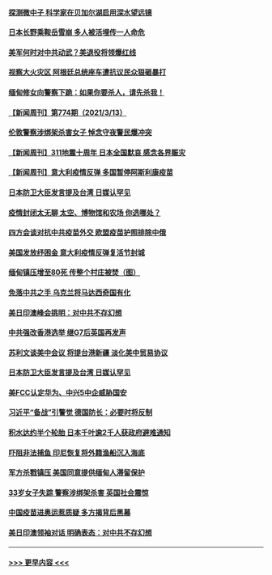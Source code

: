 #### [探测微中子 科学家在贝加尔湖启用深水望远镜](../pages/prog202/a103073517.md?t=03141551) 
#### [日本长野乘鞍岳雪崩 多人被活埋传一人命危](../pages/prog202/a103073510.md?t=03141551) 
#### [美军何时对中共动武？美退役将领爆红线](../pages/prog202/a103073459.md?t=03141551) 
#### [视察大火灾区 阿根廷总统座车遭抗议民众狠砸暴打](../pages/prog202/a103073418.md?t=03141551) 
#### [缅甸修女向警察下跪：如果你要杀人，请先杀我！](../pages/prog202/a103073361.md?t=03141551) 
#### [【新闻周刊】第774期（2021/3/13）](../pages/prog202/a103073313.md?t=03141551) 
#### [伦敦警察涉绑架杀害女子 悼念守夜警民爆冲突](../pages/prog202/a103073304.md?t=03141551) 
#### [【新闻周刊】311地震十周年 日本全国默哀 感念各界赈灾](../pages/prog202/a103073286.md?t=03141551) 
#### [【新闻周刊】意大利疫情反弹 多国暂停阿斯利康疫苗](../pages/prog202/a103073283.md?t=03141551) 
#### [日本防卫大臣发言提及台湾 日媒认罕见](../pages/prog202/a103073232.md?t=03141551) 
#### [疫情封闭太无聊 太空、博物馆和农场 你选哪处？](../pages/prog202/a103073191.md?t=03141551) 
#### [四方会谈对抗中共疫苗外交 欧盟疫苗护照排除中俄](../pages/prog202/a103073196.md?t=03141551) 
#### [美国发放纾困金 意大利疫情反弹复活节封城](../pages/prog202/a103073041.md?t=03141551) 
#### [缅甸镇压增至80死 传整个村庄被焚（图）](../pages/prog202/a103073169.md?t=03141551) 
#### [免落中共之手 乌克兰将马达西奇国有化](../pages/prog202/a103073033.md?t=03141551) 
#### [美日印澳峰会挑明：对中共不存幻想](../pages/prog202/a103073135.md?t=03141551) 
#### [中共强改香港选举 继G7后英国再发声](../pages/prog202/a103073012.md?t=03141551) 
#### [苏利文谈美中会议 将提台港新疆 淡化美中贸易协议](../pages/prog202/a103073137.md?t=03141551) 
#### [日本防卫大臣发言提及台湾 日媒认罕见](../pages/prog202/a103073028.md?t=03141551) 
#### [美FCC认定华为、中兴5中企威胁国安](../pages/prog202/a103072993.md?t=03141551) 
#### [习近平“备战”引警觉 德国防长：必要时将反制](../pages/prog202/a103072849.md?t=03141551) 
#### [积水达约半个轮胎 日本千叶逾2千人获政府避难通知](../pages/prog202/a103072861.md?t=03141551) 
#### [吓阻非法捕鱼 印尼恢复将外籍渔船沉入海底](../pages/prog202/a103072782.md?t=03141551) 
#### [军方杀戮镇压 美国同意提供缅甸人滞留保护](../pages/prog202/a103072767.md?t=03141551) 
#### [33岁女子失踪 警察涉绑架杀害 英国社会震惊](../pages/prog202/a103072690.md?t=03141551) 
#### [中国疫苗进奥运惹质疑 多方揭背后黑幕](../pages/prog202/a103072697.md?t=03141551) 
#### [美日印澳领袖对话 明确表态：对中共不存幻想](../pages/prog202/a103072692.md?t=03141551) 

----
#### [ >>> 更早内容 <<< ](../indexes/prog202-earlier.md)
